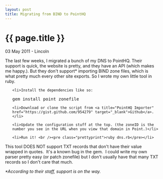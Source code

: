 ```yaml
---
layout: post
title: Migrating from BIND to PointHQ
---
```


{{ page.title }}
================

<p class="meta">03 May 2011 - Lincoln</p>

The last few weeks, I migrated a bunch of my DNS to PointHQ.  Their support is quick, the website is pretty, and they have an API (which makes me happy.).  But they don't support* importing BIND zone files, which is what pretty much every other site exports.  So I wrote my own little tool in ruby.<!--more-->

<ol>

	<li>Install the dependencies like so:

<pre class="prettyprint">gem install point zonefile</pre>

</li>

	<li>Download or clone the script from <a title="PointHQ Importer" href="https://gist.github.com/954279" target="_blank">Github</a>.</li>

	<li>Update the configuration stuff at the top. (the zoneID is the number you see in the URL when you view that domain in Point.)</li>

	<li>Run it! <br /><pre class="prettyprint">ruby dns.rb</pre></li>

</ol>

This tool DOES NOT support TXT records that don't have their value wrapped in quotes. &nbsp;It's a known bug in the gem. &nbsp;I could write my own parser pretty easy (or patch zonefile) but I don't usually have that many TXT records so I don't care that much.



<em>*According to their staff, support is on the way.</em>